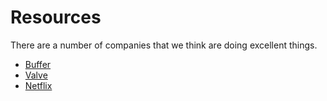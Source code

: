 # Resources

There are a number of companies that we think are doing excellent things.

- [Buffer](https://open.bufferapp.com/)
- [Valve](https://www.valvesoftware.com/company/Valve_Handbook_LowRes.pdf)
- [Netflix](http://www.slideshare.net/reed2001/culture-1798664)
